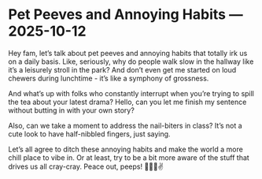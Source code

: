 # Pet Peeves and Annoying Habits — 2025-10-12

Hey fam, let’s talk about pet peeves and annoying habits that totally irk us on a daily basis. Like, seriously, why do people walk slow in the hallway like it’s a leisurely stroll in the park? And don’t even get me started on loud chewers during lunchtime - it’s like a symphony of grossness.

And what’s up with folks who constantly interrupt when you’re trying to spill the tea about your latest drama? Hello, can you let me finish my sentence without butting in with your own story?

Also, can we take a moment to address the nail-biters in class? It’s not a cute look to have half-nibbled fingers, just saying.

Let’s all agree to ditch these annoying habits and make the world a more chill place to vibe in. Or at least, try to be a bit more aware of the stuff that drives us all cray-cray. Peace out, peeps! 🙅‍♀️🙄✌️